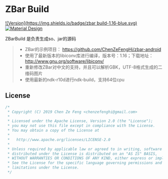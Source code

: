 # 





# ZBar Build

[![Version](https://img.shields.io/badge/zbar build-1.16-blue.svg)](https://github.com/ChenZeFengHi/material-palette)  [![Material Design](https://img.shields.io/badge/build-passing-brightgreen.svg)](https://github.com/ChenZeFengHi/material-palette)



ZBarBuild 是负责生成so、jar的源码



>* ZBar的示例项目： https://github.com/ChenZeFengHi/zbar-android
>* 使用了最新版本的libiconv库进行编译，版本号：1.16；下载地址： http://www.gnu.org/software/libiconv/
>* 重新修改ZBar对中文的支持，并且可以解析GBK，UTF-8格式生成的二维码图片
>* 使用最新的ndk-r10d进行ndk-build，支持64位cpu





## License

```java
/*
 * Copyright (C) 2019 Chen Ze Feng <chenzefenghi@gmail.com>
 * 
 * Licensed under the Apache License, Version 2.0 (the "License");
 * you may not use this file except in compliance with the License.
 * You may obtain a copy of the License at
 * 
 *   http://www.apache.org/licenses/LICENSE-2.0
 * 
 * Unless required by applicable law or agreed to in writing, software
 * distributed under the License is distributed on an "AS IS" BASIS,
 * WITHOUT WARRANTIES OR CONDITIONS OF ANY KIND, either express or implied.
 * See the License for the specific language governing permissions and
 * limitations under the License.
 */
```
